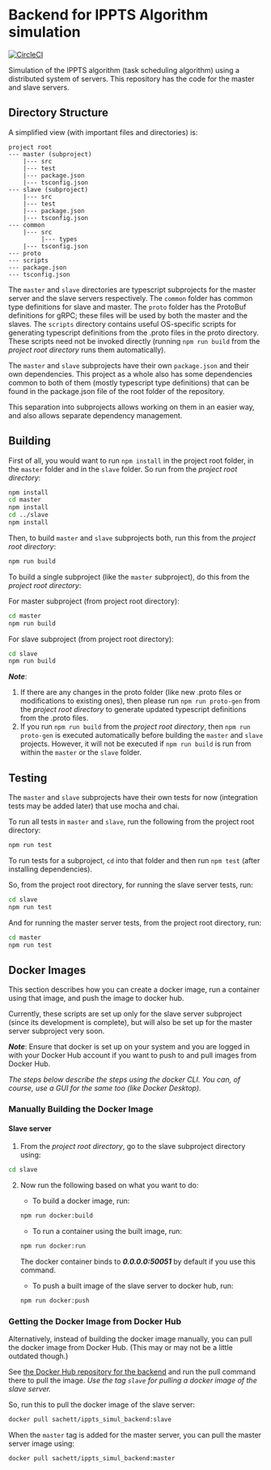 # Backend for IPPTS Algorithm simulation

[![CircleCI](https://circleci.com/gh/souris-dev/ippts-simul-backend.svg?style=svg)](https://circleci.com/gh/souris-dev/ippts-simul-backend)

Simulation of the IPPTS algorithm (task scheduling algorithm) using a distributed system of servers. This repository has the code for the master and slave servers.

## Directory Structure

A simplified view (with important files and directories) is:

```
project root
--- master (subproject)
    |--- src
    |--- test
    |--- package.json
    |--- tsconfig.json
--- slave (subproject)
    |--- src
    |--- test
    |--- package.json
    |--- tsconfig.json
--- common
    |--- src
         |--- types
    |--- tsconfig.json
--- proto
--- scripts
--- package.json
--- tsconfig.json
```

The `master` and `slave` directories are typescript subprojects for the master server and the slave servers respectively.
The `common` folder has common type definitions for slave and master. The `proto` folder has the ProtoBuf definitions for gRPC; these files will be used by both the master and the slaves.
The `scripts` directory contains useful OS-specific scripts for generating typescript definitions from the .proto files in the proto directory. These scripts need not be invoked directly (running `npm run build` from the *project root directory* runs them automatically).

The `master` and `slave` subprojects have their own `package.json` and their own dependencies. This project as a whole also has some dependencies common to both of them (mostly typescript type definitions) that can be found in the package.json file of the root folder of the repository.

This separation into subprojects allows working on them in an easier way, and also allows separate dependency management.

## Building

First of all, you would want to run `npm install` in the project root folder, in the `master` folder and in the `slave` folder. So run from the *project root directory*:

```sh
npm install
cd master
npm install
cd ../slave
npm install
```

Then, to build `master` and `slave` subprojects both, run this from the *project root directory*:

```sh
npm run build
```

To build a single subproject (like the `master` subproject), do this from the *project root directory*:

For master subproject (from project root directory):
```sh
cd master
npm run build
```

For slave subproject (from project root directory):
```sh
cd slave
npm run build
```

***Note***:
1. If there are any changes in the proto folder (like new .proto files or modifications to existing ones), then please run `npm run proto-gen` from the *project root directory* to generate updated typescript definitions from the .proto files. 
2. If you run `npm run build` from the *project root directory*, then `npm run proto-gen` is executed automatically before building the `master` and `slave` projects. However, it will not be executed if `npm run build` is run from within the `master` or the `slave` folder.

## Testing

The `master` and `slave` subprojects have their own tests for now (integration tests may be added later) that use mocha and chai.

To run all tests in `master` and `slave`, run the following from the project root directory:

```sh
npm run test
```

To run tests for a subproject, `cd` into that folder and then run `npm test` (after installing dependencies).

So, from the project root directory, for running the slave server tests, run:

```sh
cd slave
npm run test
```

And for running the master server tests, from the project root directory, run:

```sh
cd master
npm run test
```

## Docker Images

This section describes how you can create a docker image, run a container using that image, and push the image
to docker hub.

Currently, these scripts are set up only for the slave server subproject (since its development is complete), but will also be set up for the master server subproject very soon.

***Note***: Ensure that docker is set up on your system and you are logged in with your Docker Hub account if you want to push to and pull images from Docker Hub.

*The steps below describe the steps using the docker CLI. You can, of course, use a GUI for the same too (like Docker Desktop).*

### Manually Building the Docker Image

#### Slave server

1. From the *project root directory*, go to the slave subproject directory using:

```sh
cd slave
```

2. Now run the following based on what you want to do:
    - To build a docker image, run:

    ```sh
    npm run docker:build
    ```

    - To run a container using the built image, run:

    ```sh
    npm run docker:run
    ```

    The docker container binds to ***0.0.0.0:50051*** by default if you use this command.

    - To push a built image of the slave server to docker hub, run:

    ```sh
    npm run docker:push
    ```

### Getting the Docker Image from Docker Hub

Alternatively, instead of building the docker image manually, you can pull the docker image from Docker Hub.
(This may or may not be a little outdated though.)


See [the Docker Hub repository for the backend](https://hub.docker.com/r/sachett/ippts_simul_backend) and run the pull command there to pull the image. *Use the tag `slave` for pulling a docker image of the slave server.*

So, run this to pull the docker image of the slave server:

```sh
docker pull sachett/ippts_simul_backend:slave
```

When the `master` tag is added for the master server, you can pull the master server image using:

```sh
docker pull sachett/ippts_simul_backend:master
```
